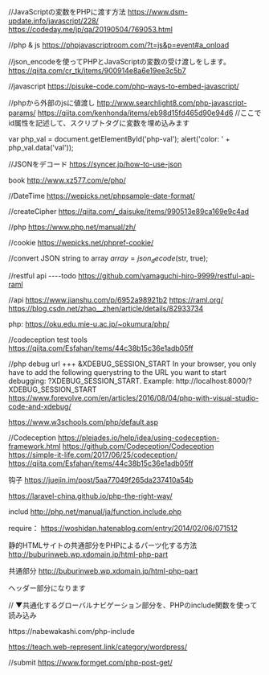 //JavaScriptの変数をPHPに渡す方法
https://www.dsm-update.info/javascript/228/
https://codeday.me/jp/qa/20190504/769053.html


//php & js
https://phpjavascriptroom.com/?t=js&p=event#a_onload


//json_encodeを使ってPHPとJavaScriptの変数の受け渡しをします。
https://qiita.com/cr_tk/items/900914e8a6e19ee3c5b7

//javascript
https://pisuke-code.com/php-ways-to-embed-javascript/

//phpから外部のjsに値渡し http://www.searchlight8.com/php-javascript-params/
https://qiita.com/kenhonda/items/eb98d15fd465d90e94d6
//ここでid属性を記述して、スクリプトタグに変数を埋め込みます
<script id="script" type="text/javascript" src="./js/script.js"
 data-param='<?php echo json_safe_encode($param);?>'>
 
 
 <div type="hidden"
     id="php-val"
     style="display:none;"
     data-val="<?=htmlspecialchars($foo, ENT_QUOTES, 'UTF-8')?>"></div>

<script type="text/javascript" src="script.js"></script>


var php_val = document.getElementById('php-val');
alert('color: ' + php_val.data('val'));

//JSONをデコード
https://syncer.jp/how-to-use-json

book
http://www.xz577.com/e/php/

//DateTime
https://wepicks.net/phpsample-date-format/


//createCipher
https://qiita.com/_daisuke/items/990513e89ca169e9c4ad

//php
https://www.php.net/manual/zh/

//cookie
https://wepicks.net/phpref-cookie/

//convert JSON string to array
$array = json_decode($str, true);

//restful api ----todo
https://github.com/yamaguchi-hiro-9999/restful-api-raml

//api
https://www.jianshu.com/p/6952a98921b2
https://raml.org/
https://blog.csdn.net/zhao__zhen/article/details/82933734

php:
https://oku.edu.mie-u.ac.jp/~okumura/php/


//codeception  test tools
https://qiita.com/Esfahan/items/44c38b15c36e1adb05ff

//php debug
url +++ &XDEBUG_SESSION_START
In your browser, you only have to add the following querystring to the URL you want to start debugging: ?XDEBUG_SESSION_START.
Example: http://localhost:8000/?XDEBUG_SESSION_START
https://www.forevolve.com/en/articles/2016/08/04/php-with-visual-studio-code-and-xdebug/

https://www.w3schools.com/php/default.asp

//Codeception
https://pleiades.io/help/idea/using-codeception-framework.html
https://github.com/Codeception/Codeception
https://simple-it-life.com/2017/06/25/codeception/
https://qiita.com/Esfahan/items/44c38b15c36e1adb05ff

钩子
https://juejin.im/post/5aa77049f265da237410a54b

https://laravel-china.github.io/php-the-right-way/

includ
http://php.net/manual/ja/function.include.php

require：
https://woshidan.hatenablog.com/entry/2014/02/06/071512

静的HTMLサイトの共通部分をPHPによるパーツ化する方法
http://buburinweb.wp.xdomain.jp/html-php-part
<?php include (dirname(__FILE__).'gnav.html'); ?>


共通部分
http://buburinweb.wp.xdomain.jp/html-php-part
<div id="header">ヘッダー部分になります
 
// ▼共通化するグローバルナビゲーション部分を、PHPのinclude関数を使って読み込み
<?php include( $_SERVER['DOCUMENT_ROOT'] . '/global_menu.php'); ?>
 
</div>
https://nabewakashi.com/php-include

https://teach.web-represent.link/category/wordpress/

//submit
https://www.formget.com/php-post-get/
